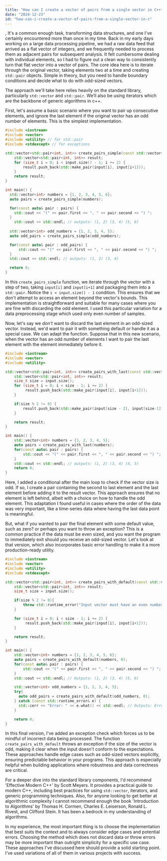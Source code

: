 ```yaml
---
title: "How can I create a vector of pairs from a single vector in C++?"
date: "2024-12-23"
id: "how-can-i-create-a-vector-of-pairs-from-a-single-vector-in-c"
---
```


,  It's a common enough task, transforming data structures, and one I've certainly encountered more than once in my time. Back in my early days working on a large data processing pipeline, we had a raw data feed that arrived as a flat vector of integers, and we frequently needed to process them as adjacent pairs for subsequent analysis. It felt cumbersome dealing with individual elements, so I had to figure out a clean way to consistently turn that flat vector into a vector of pairs. The core idea here is to iterate through the original vector, taking elements two at a time and creating `std::pair` objects. Simple in theory, but you need to handle boundary conditions and decide what to do with odd-sized vectors.

The approach we'll take here relies heavily on the standard library, particularly `std::vector` and `std::pair`. We’ll also be using iterators which are the backbone of generic algorithms in c++.

First, let's assume a basic scenario where you want to pair up consecutive elements, and ignore the last element if the original vector has an odd number of elements. This is the simplest implementation.

```cpp
#include <iostream>
#include <vector>
#include <utility> // for std::pair
#include <stdexcept> // for exceptions

std::vector<std::pair<int, int>> create_pairs_simple(const std::vector<int>& input) {
    std::vector<std::pair<int, int>> result;
    for (size_t i = 0; i < input.size() - 1; i += 2) {
        result.push_back(std::make_pair(input[i], input[i+1]));
    }
    return result;
}

int main() {
  std::vector<int> numbers = {1, 2, 3, 4, 5, 6};
  auto pairs = create_pairs_simple(numbers);

  for(const auto& pair : pairs) {
    std::cout << "(" << pair.first << ", " << pair.second << ") ";
  }
    std::cout << std::endl; // outputs: (1, 2) (3, 4) (5, 6)
  
  std::vector<int> odd_numbers = {1, 2, 3, 4, 5};
  auto odd_pairs = create_pairs_simple(odd_numbers);

  for(const auto& pair : odd_pairs) {
      std::cout << "(" << pair.first << ", " << pair.second << ") ";
  }
  std::cout << std::endl; // outputs: (1, 2) (3, 4)

  return 0;
}
```

In this `create_pairs_simple` function, we iterate through the vector with a step of two, taking `input[i]` and `input[i+1]` and packaging them into a `std::pair`. Notice the `i < input.size() - 1` condition. This ensures that we don't attempt to access an element beyond the vector's bounds. This implementation is straightforward and suitable for many cases where you are fine with discarding the odd element. I used this particular variation for a data preprocessing stage which used only even number of samples.

Now, let's say we *don't* want to discard the last element in an odd-sized vector. Instead, we'd want to pair it with something default or handle it as a special case. We can adapt the function. Suppose that in this new scenario, when the vector has an odd number of elements I want to pair the last element with the element immediately before it.

```cpp
#include <iostream>
#include <vector>
#include <utility>

std::vector<std::pair<int, int>> create_pairs_with_last(const std::vector<int>& input) {
    std::vector<std::pair<int, int>> result;
    size_t size = input.size();
    for (size_t i = 0; i < size - 1; i += 2) {
         result.push_back(std::make_pair(input[i], input[i+1]));
    }

    if(size % 2 != 0) {
        result.push_back(std::make_pair(input[size - 2], input[size-1]));
    }

    return result;
}

int main() {
    std::vector<int> numbers = {1, 2, 3, 4, 5};
    auto pairs = create_pairs_with_last(numbers);
    for(const auto& pair : pairs) {
        std::cout << "(" << pair.first << ", " << pair.second << ") ";
    }
    std::cout << std::endl; // outputs: (1, 2) (3, 4) (4, 5)
    return 0;
}
```

Here, I added a conditional after the main loop to check if the vector size is odd. If so, I create a pair containing the second to last element and the last element before adding it to the result vector. This approach ensures that no element is left behind, albeit with a choice on how to handle the odd element. This adaptation I found useful in cases where the order of the data was very important, like a time-series data where having the last data point is meaningful.

But, what if you wanted to pair the final element with some default value, such as zero? or perhaps you want to throw an exception? This is a common practice if the data must be even sized, and you want the program to immediately exit should you receive an odd-sized vector. Let's look at that version, which also incorporates basic error handling to make it a more production-ready utility.

```cpp
#include <iostream>
#include <vector>
#include <utility>
#include <stdexcept>

std::vector<std::pair<int, int>> create_pairs_with_default(const std::vector<int>& input, int default_val) {
    std::vector<std::pair<int, int>> result;
    size_t size = input.size();

    if(size % 2 != 0){
        throw std::runtime_error("Input vector must have an even number of elements");
    }

    for (size_t i = 0; i < size - 1; i += 2) {
         result.push_back(std::make_pair(input[i], input[i+1]));
    }

    return result;
}

int main() {
    std::vector<int> numbers = {1, 2, 3, 4, 5, 6};
    auto pairs = create_pairs_with_default(numbers, 0);
    for(const auto& pair : pairs) {
        std::cout << "(" << pair.first << ", " << pair.second << ") ";
    }
    std::cout << std::endl; // Outputs: (1, 2) (3, 4) (5, 6)

    std::vector<int> odd_numbers = {1, 2, 3, 4, 5};
    try{
      auto odd_pairs = create_pairs_with_default(odd_numbers, 0);
    } catch (const std::runtime_error& e) {
      std::cerr << "Error: " << e.what() << std::endl; // Outputs: Error: Input vector must have an even number of elements
    }

    return 0;
}

```

In this final version, I've added an exception check which forces us to be mindful of incorrect data being processed. The function `create_pairs_with_default` throws an exception if the size of the vector is odd, making it clear when the input doesn't conform to the expectations. These approaches handle edge cases such as odd-sized vectors explicitly, ensuring predictable behavior in your programs. This approach is especially helpful when building applications where robustness and data correctness are critical.

For a deeper dive into the standard library components, I'd recommend 'Effective Modern C++' by Scott Meyers. It provides a practical guide to modern C++, including best practices for using `std::vector`, iterators, and generic programming techniques. Also, for anyone looking to get better at algorithmic complexity I cannot recommend enough the book 'Introduction to Algorithms' by Thomas H. Cormen, Charles E. Leiserson, Ronald L. Rivest, and Clifford Stein. It has been a bedrock in my understanding of algorithms.

In my experience, the most important thing is to choose the implementation that best suits the context and to always consider edge cases and potential errors. Choosing the method which does not discard data or throw errors may be more important than outright simplicity for a specific use case. These approaches I've discussed here should provide a solid starting point. I've used variations of all of them in various projects with success.
